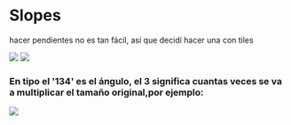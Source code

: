 # Slopes
hacer pendientes no es tan fácil, así que decidí hacer una con tiles 

<img src = "https://github.com/hug58/ramps/blob/master/ejemplos/ejemplo_1.gif">


 
<img src = "https://github.com/hug58/ramps/blob/master/ejemplos/tiled.png">

<h3> En tipo el '134' es el  ángulo, el 3 significa cuantas veces se va a multiplicar el tamaño original,por ejemplo: </h3>

<img src = "https://github.com/hug58/ramps/blob/master/ejemplos/capture.png">
